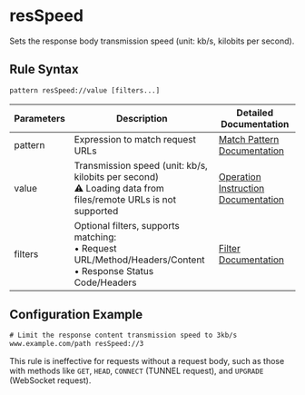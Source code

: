 # resSpeed
Sets the response body transmission speed (unit: kb/s, kilobits per second).

## Rule Syntax
``` txt
pattern resSpeed://value [filters...]
```

| Parameters | Description | Detailed Documentation |
| ------- | ------------------------------------------------------------ | ------------------------- |
| pattern | Expression to match request URLs | [Match Pattern Documentation](./pattern) |
| value | Transmission speed (unit: kb/s, kilobits per second)<br/>⚠️ Loading data from files/remote URLs is not supported | [Operation Instruction Documentation](./operation) |
| filters | Optional filters, supports matching:<br/>• Request URL/Method/Headers/Content<br/>• Response Status Code/Headers | [Filter Documentation](./filters) |

## Configuration Example
``` txt
# Limit the response content transmission speed to 3kb/s
www.example.com/path resSpeed://3
```
This rule is ineffective for requests without a request body, such as those with methods like `GET`, `HEAD`, `CONNECT` (TUNNEL request), and `UPGRADE` (WebSocket request).
